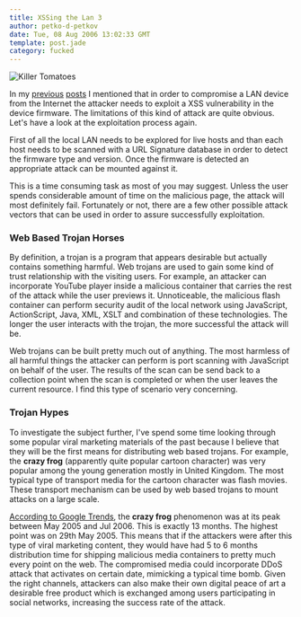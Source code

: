 ```yaml
---
title: XSSing the Lan 3
author: petko-d-petkov
date: Tue, 08 Aug 2006 13:02:33 GMT
template: post.jade
category: fucked
---
```


![Killer Tomatoes](http://www.gnucitizen.org/static/blog/2006/08/killer-tomatoes.jpg "Killer Tomatoes")

In my [previous](/blog/xssing-the-lan) [posts](/blog/xssing-the-lan-2) I mentioned that in order to compromise a LAN device from the Internet the attacker needs to exploit a XSS vulnerability in the device firmware. The limitations of this kind of attack are quite obvious. Let's have a look at the exploitation process again.

First of all the local LAN needs to be explored for live hosts and than each host needs to be scanned with a URL Signature database in order to detect the firmware type and version. Once the firmware is detected an appropriate attack can be mounted against it.

This is a time consuming task as most of you may suggest. Unless the user spends considerable amount of time on the malicious page, the attack will most definitely fail. Fortunately or not, there are a few other possible attack vectors that can be used in order to assure successfully exploitation.

### Web Based Trojan Horses

By definition, a trojan is a program that appears desirable but actually contains something harmful. Web trojans are used to gain some kind of trust relationship with the visiting users. For example, an attacker can incorporate YouTube player inside a malicious container that carries the rest of the attack while the user previews it. Unnoticeable, the malicious flash container can perform security audit of the local network using JavaScript, ActionScript, Java, XML, XSLT and combination of these technologies. The longer the user interacts with the trojan, the more successful the attack will be.

Web trojans can be built pretty much out of anything. The most harmless of all harmful things the attacker can perform is port scanning with JavaScript on behalf of the user. The results of the scan can be send back to a collection point when the scan is completed or when the user leaves the current resource. I find this type of scenario very concerning.

### Trojan Hypes

To investigate the subject further, I've spend some time looking through some popular viral marketing materials of the past because I believe that they will be the first means for distributing web based trojans. For example, the **crazy frog** (apparently quite popular cartoon character) was very popular among the young generation mostly in United Kingdom. The most typical type of transport media for the cartoon character was flash movies. These transport mechanism can be used by web based trojans to mount attacks on a large scale.

[According to Google Trends](http://www.google.com/trends?q=crazy+frog), the **crazy frog** phenomenon was at its peak between May 2005 and Jul 2006. This is exactly 13 months. The highest point was on 29th May 2005. This means that if the attackers were after this type of viral marketing content, they would have had 5 to 6 months distribution time for shipping malicious media containers to pretty much every point on the web. The compromised media could incorporate DDoS attack that activates on certain date, mimicking a typical time bomb. Given the right channels, attackers can also make their own digital peace of art a desirable free product which is exchanged among users participating in social networks, increasing the success rate of the attack.

